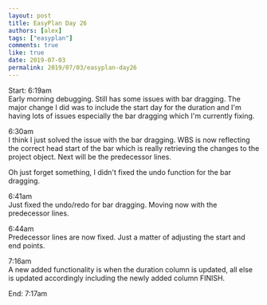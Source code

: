 ```yaml
---
layout: post
title: EasyPlan Day 26
authors: [alex]
tags: ["easyplan"]
comments: true
like: true
date: 2019-07-03
permalink: 2019/07/03/easyplan-day26
---
```

Start: 6:19am  
Early morning debugging. Still has some issues with bar dragging. The major change I did was to include the start day for the duration and I'm having lots of issues especially the bar dragging which I'm currently fixing.

6:30am  
I think I just solved the issue with the bar dragging. WBS is now reflecting the correct head start of the bar which is really retrieving the changes to the project object. Next will be the predecessor lines.

Oh just forget something, I didn't fixed the undo function for the bar dragging.

6:41am  
Just fixed the undo/redo for bar dragging. Moving now with the predecessor lines.

6:44am  
Predecessor lines are now fixed. Just a matter of adjusting the start and end points.

7:16am  
A new added functionality is when the duration column is updated, all else is updated accordingly including the newly added column FINISH.

End: 7:17am
